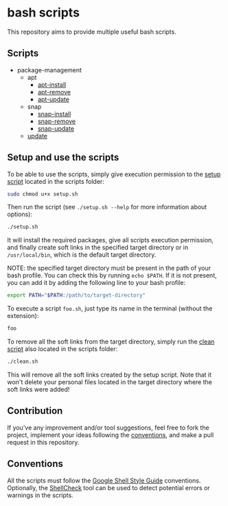 # bash scripts

This repository aims to provide multiple useful bash scripts.

## Scripts

- package-management
  - apt
    - [apt-install](scripts/package-management/apt/apt-install.sh)
    - [apt-remove](scripts/package-management/apt/apt-remove.sh)
    - [apt-update](scripts/package-management/apt/apt-update.sh)
  - snap
    - [snap-install](scripts/package-management/snap/snap-install.sh)
    - [snap-remove](scripts/package-management/snap/snap-remove.sh)
    - [snap-update](scripts/package-management/snap/snap-update.sh)
  - [update](scripts/package-management/update.sh)

## Setup and use the scripts

To be able to use the scripts, simply give execution permission to the [setup script](setup.sh) located in the scripts folder:

```bash
sudo chmod u+x setup.sh
```

Then run the script (see  `./setup.sh --help` for more information about options):

```bash
./setup.sh
```

It will install the required packages, give all scripts execution permission, and finally create soft links in the specified target directory or in `/usr/local/bin`, which is the default target directory.

NOTE: the specified target directory must be present in the path of your bash profile. You can check this by running `echo $PATH`. If it is not present, you can add it by adding the following line to your bash profile:

```bash
export PATH="$PATH:/path/to/target-directory"
```

To execute a script `foo.sh`, just type its name in the terminal (without the extension):

```bash
foo
```

To remove all the soft links from the target directory, simply run the [clean script](clean.sh) also located in the scripts folder:

```bash
./clean.sh
```

This will remove all the soft links created by the setup script. Note that it won't delete your personal files located in the target directory where the soft links were added!

## Contribution

If you've any improvement and/or tool suggestions, feel free to fork the project, implement your ideas following the [conventions](#conventions), and make a pull request in this repository.

## Conventions

All the scripts must follow the [Google Shell Style Guide](https://google.github.io/styleguide/shellguide.html) conventions.
Optionally, the [ShellCheck](https://www.shellcheck.net/) tool can be used to detect potential errors or warnings in the scripts.

